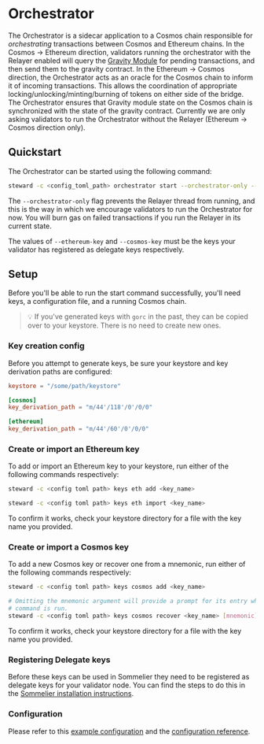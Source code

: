 # Orchestrator

The Orchestrator is a sidecar application to a Cosmos chain responsible for *orchestrating* transactions between Cosmos and Ethereum chains. In the Cosmos -> Ethereum direction, validators running the orchestrator with the Relayer enabled will query the [Gravity Module](https://github.com/peggyjv/gravity-bridge/tree/main/module/x/gravity) for pending transactions, and then send them to the gravity contract. In the Ethereum -> Cosmos direction, the Orchestrator acts as an oracle for the Cosmos chain to inform it of incoming transactions. This allows the coordination of appropriate locking/unlocking/minting/burning of tokens on either side of the bridge. The Orchestrator ensures that Gravity module state on the Cosmos chain is synchronized with the state of the gravity contract. Currently we are only asking validators to run the Orchestrator without the Relayer (Ethereum -> Cosmos direction only).

## Quickstart

The Orchestrator can be started using the following command:

```bash
steward -c <config_toml_path> orchestrator start --orchestrator-only --ethereum-key <eth_key_name> --cosmos-key <cosmos_key_name>
```

The `--orchestrator-only` flag prevents the Relayer thread from running, and this is the way in which we encourage validators to run the Orchestrator for now. You will burn gas on failed transactions if you run the Relayer in its current state.

The values of `--ethereum-key` and `--cosmos-key` must be the keys your validator has registered as delegate keys respectively.

## Setup

Before you'll be able to run the start command successfully, you'll need keys, a configuration file, and a running Cosmos chain.

> :bulb: If you've generated keys with `gorc` in the past, they can be copied over to your keystore. There is no need to create new ones.

### Key creation config

Before you attempt to generate keys, be sure your keystore and key derivation paths are configured:

```toml
keystore = "/some/path/keystore"

[cosmos]
key_derivation_path = "m/44'/118'/0'/0/0"

[ethereum]
key_derivation_path = "m/44'/60'/0'/0/0"
```

### Create or import an Ethereum key

To add or import an Ethereum key to your keystore, run either of the following commands respectively:

```bash
steward -c <config toml path> keys eth add <key_name>

steward -c <config toml path> keys eth import <key_name>
```

To confirm it works, check your keystore directory for a file with the key name you provided.

### Create or import a Cosmos key

To add a new Cosmos key or recover one from a mnemonic, run either of the following commands respectively:

```bash
steward -c <config toml path> keys cosmos add <key_name>

# Omitting the mnemonic argument will provide a prompt for its entry when the
# command is run.
steward -c <config toml path> keys cosmos recover <key_name> [mnemonic]
```

To confirm it works, check your keystore directory for a file with the key name you provided.

### Registering Delegate keys

Before these keys can be used in Sommelier they need to be registered as delegate keys for your validator node. You can find the steps to do this in the [Sommelier installation instructions](https://github.com/PeggyJV/sommelier#installation).

### Configuration

Please refer to this [example configuration](./01-Configuration.md#complete-example-configtoml) and the [configuration reference](./01-Configuration.md#reference).
